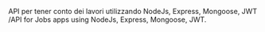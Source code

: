 API per tener conto dei lavori utilizzando NodeJs, Express, Mongoose, JWT /API for Jobs apps using NodeJs, Express, Mongoose, JWT.


